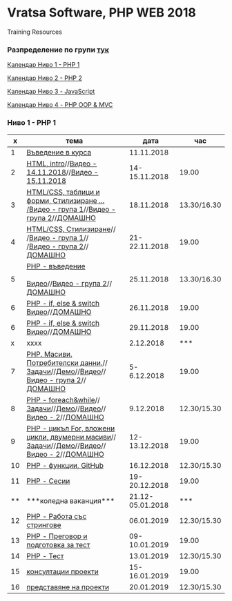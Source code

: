 # Vratsa Software, PHP WEB 2018
Training Resources
<h3>Разпределение по групи <a href="https://docs.google.com/spreadsheets/d/1io_9_z07-AK52bFqosF3X9LNQBeQKlnBbhj4NIytmAE/edit?usp=sharing" target="_blank"> тук </a></h3>
<p><a href="#php1"> Календар Ниво 1 - РНР 1 </a></p>
<p><a href="" target="_blank"> Календар Ниво 2 - РНР 2 </a></p>
<p><a href="" target="_blank"> Календар Ниво 3 - JavaScript </a></p>
<p><a href="" target="_blank"> Календар Ниво 4 - PHP OOP & MVC </a></p>
<h3><a name="php1">Ниво 1 - РНР 1</a></h3>
<table>
		<thead>
			<tr>
				<th>х</th>
				<th>тема</th>
				<th>дата</th>
				<th>час</th>
			</tr>
		</thead>
		<tbody>
      <tr>
				<td>1</td>
				<td><a href="https://github.com/miletomova/VSO-PHP-WEB-2018/tree/master/01_PHP_1/01_Intro">Въведение в курса</a></td>
				<td>11.11.2018</td>
			</tr>
			<tr>
				<td>2</td>
				<td><a href="https://github.com/miletomova/VSO-PHP-WEB-2018/tree/master/01_PHP_1/02_html_intro">HTML, intro</a>//<a href="https://github.com/miletomova/VSO-PHP-WEB-2018/tree/master/01_PHP_1/02_html_intro">Видео - 14.11.2018</a>//<a href="https://www.youtube.com/watch?v=ivtVQxCFpxo&feature=youtu.be">Видео - 15.11.2018</a></td>
				<td>14-15.11.2018</td>
				<td>19.00</td>
			</tr>
			<tr>
				<td>3</td>
				<td><a href="https://github.com/miletomova/VSO-PHP-WEB-2018/tree/master/01_PHP_1/03_html_tables_forms">HTML/CSS, таблици и форми, Стилизиране ...<br>/<a href="https://youtu.be/l5cx7uk9dco">Видео - група 1</a>//<a href="https://youtu.be/kLct645qlBk">Видео - група 2</a>//<a href="https://github.com/miletomova/VSO-PHP-WEB-2018/blob/master/01_PHP_1/03_html_tables_forms/Home_work_tables_and_forms.pdf">ДОМАШНО</a></td>
				<td>18.11.2018</td>
				<td>13.30/16.30</td>
			</tr>
			<tr>
				<td>4</td>
				<td><a href="https://github.com/miletomova/VSO-PHP-WEB-2018/tree/master/01_PHP_1/04_html_css">HTML/CSS, Стилизиране</a>//<br>/<a href="https://www.youtube.com/watch?v=wsrw2BA4Ny4">Видео - група 1</a>//<br>/<a href="https://youtu.be/yD-PI7e26fY">Видео - група 2</a>//<a href="https://github.com/miletomova/VSO-PHP-WEB-2018/tree/master/01_PHP_1/04_html_css/homeWork">ДОМАШНО</a></td>
				<td>21-22.11.2018</td>
				<td>19.00</td>
			</tr>
			<tr>
				<td>5</td>
				<td><a href="https://github.com/miletomova/VSO-PHP-WEB-2018/tree/master/01_PHP_1/05_php_intro/slides">PHP - въведение</a><br><br><a href="https://youtu.be/TXrG_WOjlvA">Видео</a>//<a href="https://youtu.be/lw0b5cchJx0">Видео - група 2</a>//<a href="https://github.com/miletomova/VSO-PHP-WEB-2018/tree/master/01_PHP_1/05_php_intro/homeWork">ДОМАШНО</a></td>
				<td>25.11.2018</td>
				<td>13.30/16.30</td>
			</tr>
			<tr>
				<td>6</td>
				<td><a href="https://github.com/miletomova/VSO-PHP-WEB-2018/tree/master/01_PHP_1/06_php_conditionals/slides">PHP - if, else & switch</a><br><a href="https://youtu.be/B-QTQ9bSw9o">Видео</a>//<a href="https://github.com/miletomova/VSO-PHP-WEB-2018/tree/master/01_PHP_1/06_php_conditionals/homeWork">ДОМАШНО</a></td>
				<td>26.11.2018</td>
				<td>19.00</td>
			</tr>
			<tr>
				<td>6</td>
				<td><a href="https://github.com/miletomova/VSO-PHP-WEB-2018/tree/master/01_PHP_1/06_php_conditionals/slides">PHP - if, else & switch</a><br><a href="https://youtu.be/zzWTXx6Bu3I">Видео</a>//<a href="https://github.com/miletomova/VSO-PHP-WEB-2018/tree/master/01_PHP_1/06_php_conditionals/homeWork">ДОМАШНО</a></td>
				<td>29.11.2018</td>
				<td>19.00</td>
			</tr>
			<tr>
				<td>х</td>
				<td>хххх</td>
				<td>2.12.2018</td>
				<td>***</td>
			</tr>
			<tr>
				<td>7</td>
				<td><a href="https://github.com/miletomova/VSO-PHP-WEB-2018/tree/master/01_PHP_1/07_php_1_arrays_user_input/slides">PHP. Масиви. Потребителски данни.</a>//<a href="https://github.com/miletomova/VSO-PHP-WEB-2018/tree/master/01_PHP_1/07_php_1_arrays_user_input/tasks">Задачи</a>//<a href="https://github.com/miletomova/VSO-PHP-WEB-2018/tree/master/01_PHP_1/07_php_1_arrays_user_input/demos">Демо</a>//<a href="https://youtu.be/_9GSHkD-UR0">Видео</a>//<a href="">Видео - група 2</a>//<a href="https://github.com/miletomova/VSO-PHP-WEB-2018/blob/master/01_PHP_1/07_php_arrays_user_input/homeWork/PHP_forms_HW.pdf">ДОМАШНО</a></td>
				<td>5-6.12.2018</td>
				<td>19.00</td>
			</tr>
			<tr>
				<td>8</td>
				<td><a href="https://github.com/miletomova/VSO-PHP-WEB-2018/tree/master/01_PHP_1/08_php_foreach_while/slides">PHP - foreach&while</a>//<a href="https://github.com/miletomova/VSO-PHP-WEB-2018/tree/master/01_PHP_1/08_php_foreach_while/tasks">Задачи</a>//<a href="https://github.com/miletomova/VSO-PHP-WEB-2018/tree/master/01_PHP_1/08_php_foreach_while/demos">Демо</a>//<a href="https://youtu.be/9HGEaJuyZRI">Видео</a>//<a href="https://youtu.be/wR_uh102ajM">Видео - 2</a>//<a href="https://github.com/miletomova/VSO-PHP-WEB-2018/tree/master/01_PHP_1/08_php_foreach_while/homeWork">ДОМАШНО</a></td>
				<td>9.12.2018</td>
				<td>12.30/15.30</td>
			</tr>
			<tr>
				<td>9</td>
				<td><a href="">PHP - цикъл For, вложени цикли, двумерни масиви</a>//<a href="https://github.com/miletomova/VSO-PHP-WEB-2018/tree/master/01_PHP_1/08_php_foreach_while/tasks">Задачи</a>//<a href="https://github.com/miletomova/VSO-PHP-WEB-2018/tree/master/01_PHP_1/09_php_for_and_nested_loops/demos">Демо</a>//<a href="https://youtu.be/DG-Z9XVxKrk">Видео</a>//<a href="">Видео - 2</a>//<a href="">ДОМАШНО</a></td>
				<td>12-13.12.2018</td>
				<td>19.00</td>
			</tr>
			<tr>
				<td>10</td>
				<td><a href="">PHP - функции, GitHub</a></td>
				<td>16.12.2018</td>
				<td>12.30/15.30</td>
			</tr>
			<tr>
				<td>11</td>
				<td><a href="">PHP - Сесии</a></td>
				<td>19-20.12.2018</td>
				<td>19.00</td>				
			</tr>
			<tr>
				<td>**</td>
				<td>***коледна ваканция***</td>
				<td>21.12-05.01.2018</td>
				<td>***</td>
			</tr>
			<tr>
				<td>12</td>
				<td><a href="">PHP - Работа със стрингове</a></td>
				<td>06.01.2019</td>
				<td>12.30/15.30</td>
			</tr>
			<tr>
				<td>13</td>
				<td><a href="">PHP - Преговор и подготовка за тест</a></td>
				<td>09-10.01.2019</td>
				<td>19.00</td>
			</tr>
			<tr>
				<td>14</td>
				<td><a href="">PHP - Тест</a></td>
				<td>13.01.2019</td>
				<td>12.30/15.30</td>				
			</tr>
			<tr>
				<td>15</td>
				<td><a href="">консултации проекти</a></td>
				<td>15-16.01.2019</td>
				<td>19.00</td>				
			</tr>
			<tr>
				<td>16</td>
				<td><a href="">представяне на проекти</a></td>
				<td>20.01.2019</td>
				<td>12.30/15.30</td>
			</tr>
    </tbody>
</table>
